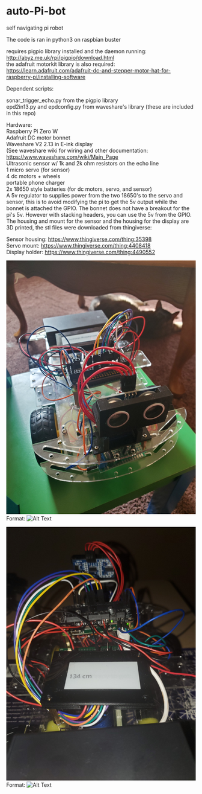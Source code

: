 # auto-Pi-bot
self navigating pi robot

The code is ran in python3 on raspbian buster 

requires pigpio library installed and the daemon running: http://abyz.me.uk/rpi/pigpio/download.html  
the adafruit motorkit library is also required: https://learn.adafruit.com/adafruit-dc-and-stepper-motor-hat-for-raspberry-pi/installing-software  

Dependent scripts:     

sonar_trigger_echo.py from the pigpio library  
epd2in13.py and epdconfig.py from waveshare's library 
(these are included in this repo)  

Hardware:  
Raspberry Pi Zero W  
Adafruit DC motor bonnet  
Waveshare V2 2.13 in E-ink display  
(See waveshare wiki for wiring and other documentation: https://www.waveshare.com/wiki/Main_Page  
Ultrasonic sensor w/ 1k and 2k ohm resistors on the echo line  
1 micro servo (for sensor)  
4 dc motors + wheels  
portable phone charger  
2x 18650 style batteries (for dc motors, servo, and sensor)  
A 5v regulator to supplies power from the two 18650's to the servo and sensor, this is to avoid modifying the pi to get the 5v output while the bonnet is attached the GPIO. The bonnet does not have a breakout for the pi's 5v. However with stacking headers, you can use the 5v from the GPIO.  
The housing and mount for the sensor and the housing for the display are 3D printed, the stl files were downloaded from thingiverse:  

Sensor housing: https://www.thingiverse.com/thing:35398  
Servo mount: https://www.thingiverse.com/thing:4408418  
Display holder: https://www.thingiverse.com/thing:4490552

![picture](img/20200628_172526.jpg)
Format: ![Alt Text](url)  

![picture2](img/20200702_212620.jpg)
Format: ![Alt Text](url)
